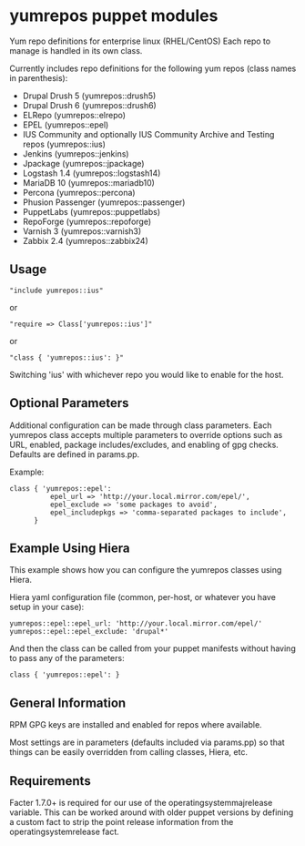yumrepos puppet modules
=======================

Yum repo definitions for enterprise linux (RHEL/CentOS)
Each repo to manage is handled in its own class.

Currently includes repo definitions for the following yum repos (class names in parenthesis):
* Drupal Drush 5 (yumrepos::drush5)
* Drupal Drush 6 (yumrepos::drush6)
* ELRepo (yumrepos::elrepo)
* EPEL (yumrepos::epel)
* IUS Community and optionally IUS Community Archive and Testing repos (yumrepos::ius)
* Jenkins (yumrepos::jenkins)
* Jpackage (yumrepos::jpackage)
* Logstash 1.4 (yumrepos::logstash14)
* MariaDB 10 (yumrepos::mariadb10)
* Percona (yumrepos::percona)
* Phusion Passenger (yumrepos::passenger)
* PuppetLabs (yumrepos::puppetlabs)
* RepoForge (yumrepos::repoforge)
* Varnish 3 (yumrepos::varnish3)
* Zabbix 2.4 (yumrepos::zabbix24)

Usage
-----
```
"include yumrepos::ius"
```

or
```
"require => Class['yumrepos::ius']"
```

or
```
"class { 'yumrepos::ius': }"
```

Switching 'ius' with whichever repo you would like to enable for the host.


Optional Parameters
-------------------
Additional configuration can be made through class parameters. Each yumrepos class
accepts multiple parameters to override options such as URL, enabled, package includes/excludes,
and enabling of gpg checks. Defaults are defined in params.pp.

Example:
```
class { 'yumrepos::epel':
          epel_url => 'http://your.local.mirror.com/epel/',
          epel_exclude => 'some packages to avoid',
          epel_includepkgs => 'comma-separated packages to include',
      }
```

Example Using Hiera
-------------------
This example shows how you can configure the yumrepos classes using Hiera.

Hiera yaml configuration file (common, per-host, or whatever you have setup in your case):
```
yumrepos::epel::epel_url: 'http://your.local.mirror.com/epel/'
yumrepos::epel::epel_exclude: 'drupal*'
```

And then the class can be called from your puppet manifests without having to pass any of the parameters:
```
class { 'yumrepos::epel': }
```

General Information
-------------------
RPM GPG keys are installed and enabled for repos where available.

Most settings are in parameters (defaults included via params.pp) so that things
can be easily overridden from calling classes, Hiera, etc.


Requirements
------------
Facter 1.7.0+ is required for our use of the operatingsystemmajrelease
variable. This can be worked around with older puppet versions by defining a custom fact
to strip the point release information from the operatingsystemrelease fact.
